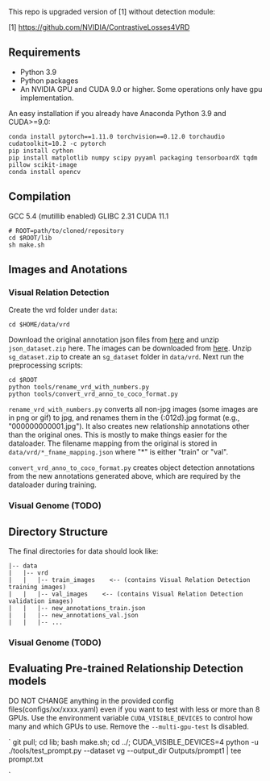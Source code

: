 This repo is upgraded version of [1] without detection module:

[1] https://github.com/NVIDIA/ContrastiveLosses4VRD

## Requirements
* Python 3.9
* Python packages
* An NVIDIA GPU and CUDA 9.0 or higher. Some operations only have gpu implementation.

An easy installation if you already have Anaconda Python 3.9 and CUDA>=9.0:
```
conda install pytorch==1.11.0 torchvision==0.12.0 torchaudio cudatoolkit=10.2 -c pytorch
pip install cython
pip install matplotlib numpy scipy pyyaml packaging tensorboardX tqdm pillow scikit-image
conda install opencv
```

## Compilation
GCC 5.4 (mutillib enabled) GLIBC 2.31 CUDA 11.1
```
# ROOT=path/to/cloned/repository
cd $ROOT/lib
sh make.sh
```


## Images and Anotations

### Visual Relation Detection
Create the vrd folder under `data`:
```
cd $HOME/data/vrd
```
Download the original annotation json files from [here](https://cs.stanford.edu/people/ranjaykrishna/vrd/) and unzip `json_dataset.zip` here. The images can be downloaded from [here](http://imagenet.stanford.edu/internal/jcjohns/scene_graphs/sg_dataset.zip). Unzip `sg_dataset.zip` to create an `sg_dataset` folder in `data/vrd`. Next run the preprocessing scripts:

```
cd $ROOT
python tools/rename_vrd_with_numbers.py
python tools/convert_vrd_anno_to_coco_format.py
```
`rename_vrd_with_numbers.py` converts all non-jpg images (some images are in png or gif) to jpg, and renames them in the {:012d}.jpg format (e.g., "000000000001.jpg"). It also creates new relationship annotations other than the original ones. This is mostly to make things easier for the dataloader. The filename mapping from the original is stored in `data/vrd/*_fname_mapping.json` where "*" is either "train" or "val".

`convert_vrd_anno_to_coco_format.py` creates object detection annotations from the new annotations generated above, which are required by the dataloader during training.

### Visual Genome (TODO)

## Directory Structure
The final directories for data should look like:
```
|-- data
|   |-- vrd
|   |   |-- train_images    <-- (contains Visual Relation Detection training images)
|   |   |-- val_images    <-- (contains Visual Relation Detection validation images)
|   |   |-- new_annotations_train.json
|   |   |-- new_annotations_val.json
|   |   |-- ...
```


### Visual Genome (TODO)

## Evaluating Pre-trained Relationship Detection models

DO NOT CHANGE anything in the provided config files(configs/xx/xxxx.yaml) even if you want to test with less or more than 8 GPUs. Use the environment variable `CUDA_VISIBLE_DEVICES` to control how many and which GPUs to use. Remove the
`--multi-gpu-test` Is disabled.


`
git pull; cd lib; bash make.sh; cd ../; CUDA_VISIBLE_DEVICES=4 python -u ./tools/test_prompt.py --dataset vg --output_dir Outputs/prompt1 | tee prompt.txt

`

